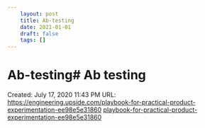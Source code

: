 ```yaml
---
 	layout: post
 	title: Ab-testing
 	date: 2021-01-01
 	draft: false
 	tags: []
---
```


# Ab-testing# Ab testing
Created: July 17, 2020 11:43 PM
URL: https://engineering.upside.com/playbook-for-practical-product-experimentation-ee98e5e31860
[playbook-for-practical-product-experimentation-ee98e5e31860](Ab%20testing%2044187cd5e7c54ff8a51e54b4db5586a1/playbook-for-practical-product-experimentation-ee98e5e31860)
